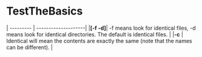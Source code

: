 # TestTheBasics

| --------- | --------------------|
|**[-f  -d]**| -f	means	look	for	identical files,	-d	means	look	for	identical directories.	The	default	is	identical files.	|
|**-c** | Identical will	mean	the	contents	are	exactly	the	same	(note	that	the	names	can	be	different). |
